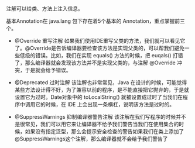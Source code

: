 注解可以给类、方法上注入信息。

基本Annotation在 java.lang 包下存在着5个基本的 Annotation，重点掌握前三个。
- @Override 重写注解
如果我们使用IDE重写父类的方法，我们就可以看见它了。@Override是告诉编译器要检查该方法是实现父类的，可以帮我们避免一些低级的错误。比如，我们在实现 equals() 方法的时候，把 euqals() 打错了，那么编译器就会发现该方法并不是实现父类的，与注解 @Override 冲突，于是就会给予错误。

- @Deprecated 过时注解
该注解也非常常见，Java 在设计的时候，可能觉得某些方法设计得不好，为了兼容以前的程序，是不能直接把它抛弃的，于是就设置它为过时。Date对象中的 toLocalString() 就被设置成过时了当我们在程序中调用它的时候，在 IDE 上会出现一条横杠，说明该方法是过时的。
- @SuppressWarnings 抑制编译器警告注解
该注解在我们写程序的时候并不是很常见，我们可以用它来让编译器不给予我们警告当我们在使用集合的时候，如果没有指定泛型，那么会提示安全检查的警告如果我们在类上添加了@SuppressWarnings这个注解，那么编译器就不会给予我们警告了